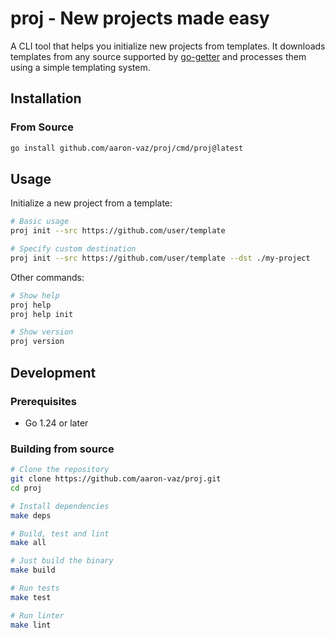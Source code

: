 # proj - New projects made easy

A CLI tool that helps you initialize new projects from templates. It downloads templates from any source supported by [go-getter](https://github.com/hashicorp/go-getter) and processes them using a simple templating system.

## Installation

### From Source
```bash
go install github.com/aaron-vaz/proj/cmd/proj@latest
```

## Usage

Initialize a new project from a template:
```bash
# Basic usage
proj init --src https://github.com/user/template

# Specify custom destination
proj init --src https://github.com/user/template --dst ./my-project
```

Other commands:
```bash
# Show help
proj help
proj help init

# Show version
proj version
```

## Development

### Prerequisites
- Go 1.24 or later

### Building from source
```bash
# Clone the repository
git clone https://github.com/aaron-vaz/proj.git
cd proj

# Install dependencies
make deps

# Build, test and lint
make all

# Just build the binary
make build

# Run tests
make test

# Run linter
make lint

